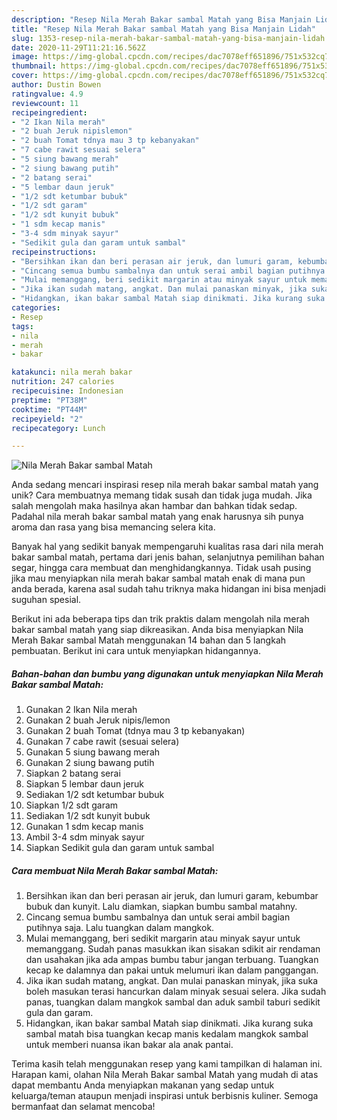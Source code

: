 ```yaml
---
description: "Resep Nila Merah Bakar sambal Matah yang Bisa Manjain Lidah"
title: "Resep Nila Merah Bakar sambal Matah yang Bisa Manjain Lidah"
slug: 1353-resep-nila-merah-bakar-sambal-matah-yang-bisa-manjain-lidah
date: 2020-11-29T11:21:16.562Z
image: https://img-global.cpcdn.com/recipes/dac7078eff651896/751x532cq70/nila-merah-bakar-sambal-matah-foto-resep-utama.jpg
thumbnail: https://img-global.cpcdn.com/recipes/dac7078eff651896/751x532cq70/nila-merah-bakar-sambal-matah-foto-resep-utama.jpg
cover: https://img-global.cpcdn.com/recipes/dac7078eff651896/751x532cq70/nila-merah-bakar-sambal-matah-foto-resep-utama.jpg
author: Dustin Bowen
ratingvalue: 4.9
reviewcount: 11
recipeingredient:
- "2 Ikan Nila merah"
- "2 buah Jeruk nipislemon"
- "2 buah Tomat tdnya mau 3 tp kebanyakan"
- "7 cabe rawit sesuai selera"
- "5 siung bawang merah"
- "2 siung bawang putih"
- "2 batang serai"
- "5 lembar daun jeruk"
- "1/2 sdt ketumbar bubuk"
- "1/2 sdt garam"
- "1/2 sdt kunyit bubuk"
- "1 sdm kecap manis"
- "3-4 sdm minyak sayur"
- "Sedikit gula dan garam untuk sambal"
recipeinstructions:
- "Bersihkan ikan dan beri perasan air jeruk, dan lumuri garam, kebumbar bubuk dan kunyit. Lalu diamkan, siapkan bumbu sambal matahny."
- "Cincang semua bumbu sambalnya dan untuk serai ambil bagian putihnya saja. Lalu tuangkan dalam mangkok."
- "Mulai memanggang, beri sedikit margarin atau minyak sayur untuk memanggang. Sudah panas masukkan ikan sisakan sdikit air rendaman dan usahakan jika ada ampas bumbu tabur jangan terbuang. Tuangkan kecap ke dalamnya dan pakai untuk melumuri ikan dalam panggangan."
- "Jika ikan sudah matang, angkat. Dan mulai panaskan minyak, jika suka boleh masukan terasi hancurkan dalam minyak sesuai selera. Jika sudah panas, tuangkan dalam mangkok sambal dan aduk sambil taburi sedikit gula dan garam."
- "Hidangkan, ikan bakar sambal Matah siap dinikmati. Jika kurang suka sambal matah bisa tuangkan kecap manis kedalam mangkok sambal untuk memberi nuansa ikan bakar ala anak pantai."
categories:
- Resep
tags:
- nila
- merah
- bakar

katakunci: nila merah bakar 
nutrition: 247 calories
recipecuisine: Indonesian
preptime: "PT38M"
cooktime: "PT44M"
recipeyield: "2"
recipecategory: Lunch

---
```



![Nila Merah Bakar sambal Matah](https://img-global.cpcdn.com/recipes/dac7078eff651896/751x532cq70/nila-merah-bakar-sambal-matah-foto-resep-utama.jpg)

Anda sedang mencari inspirasi resep nila merah bakar sambal matah yang unik? Cara membuatnya memang tidak susah dan tidak juga mudah. Jika salah mengolah maka hasilnya akan hambar dan bahkan tidak sedap. Padahal nila merah bakar sambal matah yang enak harusnya sih punya aroma dan rasa yang bisa memancing selera kita.

Banyak hal yang sedikit banyak mempengaruhi kualitas rasa dari nila merah bakar sambal matah, pertama dari jenis bahan, selanjutnya pemilihan bahan segar, hingga cara membuat dan menghidangkannya. Tidak usah pusing jika mau menyiapkan nila merah bakar sambal matah enak di mana pun anda berada, karena asal sudah tahu triknya maka hidangan ini bisa menjadi suguhan spesial.




Berikut ini ada beberapa tips dan trik praktis dalam mengolah nila merah bakar sambal matah yang siap dikreasikan. Anda bisa menyiapkan Nila Merah Bakar sambal Matah menggunakan 14 bahan dan 5 langkah pembuatan. Berikut ini cara untuk menyiapkan hidangannya.

<!--inarticleads1-->

##### Bahan-bahan dan bumbu yang digunakan untuk menyiapkan Nila Merah Bakar sambal Matah:

1. Gunakan 2 Ikan Nila merah
1. Gunakan 2 buah Jeruk nipis/lemon
1. Gunakan 2 buah Tomat (tdnya mau 3 tp kebanyakan)
1. Gunakan 7 cabe rawit (sesuai selera)
1. Gunakan 5 siung bawang merah
1. Gunakan 2 siung bawang putih
1. Siapkan 2 batang serai
1. Siapkan 5 lembar daun jeruk
1. Sediakan 1/2 sdt ketumbar bubuk
1. Siapkan 1/2 sdt garam
1. Sediakan 1/2 sdt kunyit bubuk
1. Gunakan 1 sdm kecap manis
1. Ambil 3-4 sdm minyak sayur
1. Siapkan Sedikit gula dan garam untuk sambal




<!--inarticleads2-->

##### Cara membuat Nila Merah Bakar sambal Matah:

1. Bersihkan ikan dan beri perasan air jeruk, dan lumuri garam, kebumbar bubuk dan kunyit. Lalu diamkan, siapkan bumbu sambal matahny.
1. Cincang semua bumbu sambalnya dan untuk serai ambil bagian putihnya saja. Lalu tuangkan dalam mangkok.
1. Mulai memanggang, beri sedikit margarin atau minyak sayur untuk memanggang. Sudah panas masukkan ikan sisakan sdikit air rendaman dan usahakan jika ada ampas bumbu tabur jangan terbuang. Tuangkan kecap ke dalamnya dan pakai untuk melumuri ikan dalam panggangan.
1. Jika ikan sudah matang, angkat. Dan mulai panaskan minyak, jika suka boleh masukan terasi hancurkan dalam minyak sesuai selera. Jika sudah panas, tuangkan dalam mangkok sambal dan aduk sambil taburi sedikit gula dan garam.
1. Hidangkan, ikan bakar sambal Matah siap dinikmati. Jika kurang suka sambal matah bisa tuangkan kecap manis kedalam mangkok sambal untuk memberi nuansa ikan bakar ala anak pantai.




Terima kasih telah menggunakan resep yang kami tampilkan di halaman ini. Harapan kami, olahan Nila Merah Bakar sambal Matah yang mudah di atas dapat membantu Anda menyiapkan makanan yang sedap untuk keluarga/teman ataupun menjadi inspirasi untuk berbisnis kuliner. Semoga bermanfaat dan selamat mencoba!
